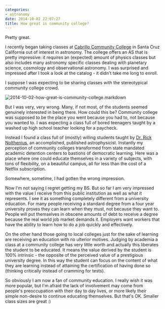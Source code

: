 ```yaml
---
categories:
- astronomy
date: 2014-10-02 22:07:27
title: How great is community college?
---
```


Pretty great.

I recently began taking classes at [Cabrillo Community College](http://www.cabrillo.edu/) in Santa Cruz California out of interest in astronomy. The college offers an AS that is pretty impressive: it requires an (expected) amount of physics classes but also includes many astronomy specific classes dealing with planetary science, cosmology and observational astronomy. I was surprised and impressed after I took a look at the catalog - it didn't take me long to enroll.

<!--more-->

I suppose I was expecting to be sharing classes with the stereotypical community college crowd.

<img class="import-img" src="http://s3-us-west-2.amazonaws.com/pedaldp/images/2014-10-how-great-is-community-college/community.jpg" alt="2014-10-02-how-great-is-community-college.markdown">

But I was very, very wrong. Many, if not most, of the students seemed genuinely interested in being there. How could this be? Community college was supposed to be the place you went because you had to, not because you wanted to. I was expecting a class full of bored teenagers taught by a washed up high school teacher looking for a paycheck.

Instead I found a class full of (mostly) willing students taught by [Dr. Rick Nolthenius](http://www.cabrillo.edu/~rnolthenius/), an accomplished, published astrophysicist. Instantly my perception of community colleges transformed from state mandated academic detention centers to bastions of democratic learning. Here was a place where one could educate themselves in a variety of subjects, with tons of flexibility, on a beautiful campus, all for less than the cost of a Netflix subscription.

Somewhere, sometime, I had gotten the wrong impression.

Now I'm not saying I regret getting my BS. But so far I am very impressed with the value I receive from this public institution as well as what it represents. I see it as something completely different from a university education. For many people receiving a standard degree from a four year university proves they can learn when they must, not because they want to. People will put themselves in obscene amounts of debt to receive a degree because the real world job market demands it. Employers want workers that have the ability to learn how to do a job quickly and effectively.

On the other hand those going to local colleges just for the sake of learning are receiving an education with no ulterior motives. Judging by academia a class at a community college has very little worth and actually this liberates the student to be educated. It means the value derived by the student is 100% intrinsic - the opposite of the perceived value of a prestigious university degree. In this way the student can focus on the content of what they are learning instead of attaining the certification of having done so (thinking critically instead of cramming for tests).

So obviously I am now a fan of community education. I really wish it was more popular, but I'm afraid the lack of involvement may come from people's preoccupation with their day to day lives, or more likely their simple non-desire to continue educating themselves. But that's OK. Smaller class sizes are great :)